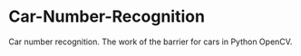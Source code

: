 # Car-Number-Recognition
Car number recognition. The work of the barrier for cars in Python OpenCV.
